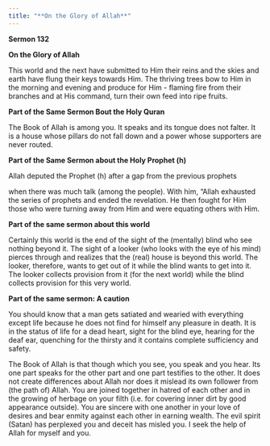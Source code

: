 ```yaml
---
title: "**On the Glory of Allah**" 
---
```

**Sermon 132**

**On the Glory of Allah**

This world and the next have submitted to Him their reins and the skies and earth have flung their keys towards Him\. The thriving trees bow to Him in the morning and evening and produce for Him \- flaming fire from their branches and at His command, turn their own feed into ripe fruits\.

**Part of the Same Sermon Bout the Holy Quran**

The Book of Allah is among you\. It speaks and its tongue does not falter\. It is a house whose pillars do not fall down and a power whose supporters are never routed\.

**Part of the Same Sermon about the Holy Prophet \(h\)**

Allah deputed the Prophet \(h\) after a gap from the previous prophets

when there was much talk \(among the people\)\. With him, “Allah exhausted the series of prophets and ended the revelation\. He then fought for Him those who were turning away from Him and were equating others with Him\.

**Part of the same sermon about this world**

Certainly this world is the end of the sight of the \(mentally\) blind who see nothing beyond it\. The sight of a looker \(who looks with the eye of his mind\) pierces through and realizes that the \(real\) house is beyond this world\. The looker, therefore, wants to get out of it while the blind wants to get into it\. The looker collects provision from it \(for the next world\) while the blind collects provision for this very world\.

**Part of the same sermon: A caution**

You should know that a man gets satiated and wearied with everything except life because he does not find for himself any pleasure in death\. It is in the status of life for a dead heart, sight for the blind eye, hearing for the deaf ear, quenching for the thirsty and it contains complete sufficiency and safety\.

<a id="page547"></a>The Book of Allah is that though which you see, you speak and you hear\. Its one part speaks for the other part and one part testifies to the other\. It does not create differences about Allah nor does it mislead its own follower from \(the path of\) Allah\. You are joined together in hatred of each other and in the growing of herbage on your filth \(i\.e\. for covering inner dirt by good appearance outside\)\. You are sincere with one another in your love of desires and bear enmity against each other in earning wealth\. The evil spirit \(Satan\) has perplexed you and deceit has misled you\. I seek the help of Allah for myself and you\.

